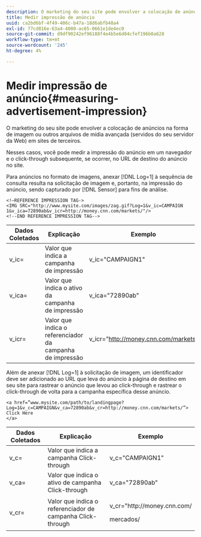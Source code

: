 ```yaml
---
description: O marketing do seu site pode envolver a colocação de anúncios na forma de imagem ou outros arquivos de mídia avançada (servidos do seu servidor da Web) em sites de terceiros.
title: Medir impressão de anúncio
uuid: ca2bd6bf-4f49-406c-b47a-18d6abfb48a4
exl-id: 77cd816e-63a4-4080-ac65-0661e1de4ec0
source-git-commit: d9df90242ef96188f4e4b5e6d04cfef196b0a628
workflow-type: tm+mt
source-wordcount: '245'
ht-degree: 4%

---
```


# Medir impressão de anúncio{#measuring-advertisement-impression}

O marketing do seu site pode envolver a colocação de anúncios na forma de imagem ou outros arquivos de mídia avançada (servidos do seu servidor da Web) em sites de terceiros.

Nesses casos, você pode medir a impressão do anúncio em um navegador e o click-through subsequente, se ocorrer, no URL de destino do anúncio no site.

Para anúncios no formato de imagens, anexar [!DNL Log=1] à sequência de consulta resulta na solicitação de imagem e, portanto, na impressão do anúncio, sendo capturado por [!DNL Sensor] para fins de análise.

```
<!—REFERENCE IMPRESSION TAG-> 
<IMG SRC="http://www.mysite.com/images/zag.gif?Log=1&v_ic=CAMPAIGN 1&v_ica=72890ab&v_icr=http://money.cnn.com/markets/"/>
<!--END REFERENCE IMPRESSION TAG-->
```

| Dados Coletados | Explicação | Exemplo |
|---|---|---|
| v_ic= | Valor que indica a campanha de impressão | v_ic=&quot;CAMPAIGN1&quot; |
| v_ica= | Valor que indica o ativo da campanha de impressão | v_ica=&quot;72890ab&quot; |
| v_icr= | Valor que indica o referenciador da campanha de impressão | v_icr=&quot;http://money.cnn.com/markets/ |

Além de anexar [!DNL Log=1] à solicitação de imagem, um identificador deve ser adicionado ao URL que leva do anúncio à página de destino em seu site para rastrear o anúncio que levou ao click-through e rastrear o click-through de volta para a campanha específica desse anúncio.

```
<a href=”www.mysite.com/path/to/landingpage?Log=1&v_c=CAMPAIGN&v_ca=72890ab&v_cr=http://money.cnn.com/markets/”>
Click Here
</a>
```

<table id="table_B87134C522EF4AC9BD2AFA6F4A0CF574"> 
 <thead> 
  <tr> 
   <th colname="col1" class="entry"> Dados Coletados </th> 
   <th colname="col2" class="entry"> Explicação </th> 
   <th colname="col3" class="entry"> Exemplo </th> 
  </tr> 
 </thead>
 <tbody> 
  <tr> 
   <td colname="col1"> v_c= </td> 
   <td colname="col2"> Valor que indica a campanha Click-through </td> 
   <td colname="col3"> v_c="CAMPAIGN1" </td> 
  </tr> 
  <tr> 
   <td colname="col1"> v_ca= </td> 
   <td colname="col2"> Valor que indica o ativo de campanha Click-through </td> 
   <td colname="col3"> v_ca="72890ab" </td> 
  </tr> 
  <tr> 
   <td colname="col1"> v_cr= </td> 
   <td colname="col2"> Valor que indica o referenciador de campanha Click-through </td> 
   <td colname="col3"> <p> <span class="filepath"> v_cr="http://money.cnn.com/</span> </p> <p>mercados/ </p> </td> 
  </tr> 
 </tbody> 
</table>
